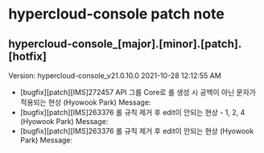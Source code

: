 # hypercloud-console patch note
## hypercloud-console_[major].[minor].[patch].[hotfix]
Version: hypercloud-console_v21.0.10.0
2021-10-28  12:12:55 AM
- [bugfix][patch][IMS]272457 API 그룹 Core로 롤 생성 시 공백이 아닌 문자가 적용되는 현상 (Hyowook Park) 
    Message: 
- [bugfix][patch][IMS]263376 롤 규칙 제거 후 edit이 안되는 현상 - 1, 2, 4 (Hyowook Park) 
    Message: 
- [bugfix][patch][IMS]263376 롤 규칙 제거 후 edit이 안되는 현상 (Hyowook Park) 
    Message: 